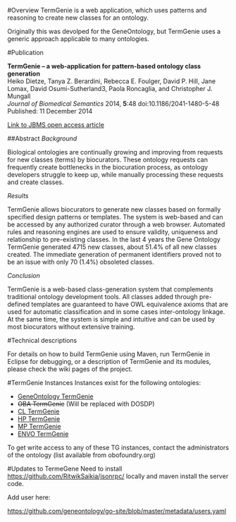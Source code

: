 #Overview
TermGenie is a web application, which uses patterns and reasoning to create new classes for an ontology.

Originally this was devolped for the GeneOntology, but TermGenie uses a generic approach applicable to many ontologies.

#Publication

**TermGenie – a web-application for pattern-based ontology class generation**   
Heiko Dietze, Tanya Z. Berardini, Rebecca E. Foulger, David P. Hill, Jane Lomax, David Osumi-Sutherland3, Paola Roncaglia, and Christopher J. Mungall   
*Journal of Biomedical Semantics* 2014, **5**:48  doi:10.1186/2041-1480-5-48 Published: 11 December 2014 

[Link to JBMS open access article](http://www.jbiomedsem.com/content/5/1/48)

##Abstract
*Background*

Biological ontologies are continually growing and improving from requests for new classes (terms) by biocurators. These ontology requests can frequently create bottlenecks in the biocuration process, as ontology developers struggle to keep up, while manually processing these requests and create classes.

*Results*

TermGenie allows biocurators to generate new classes based on formally specified design patterns or templates. The system is web-based and can be accessed by any authorized curator through a web browser. Automated rules and reasoning engines are used to ensure validity, uniqueness and relationship to pre-existing classes. In the last 4 years the Gene Ontology TermGenie generated 4715 new classes, about 51.4% of all new classes created. The immediate generation of permanent identifiers proved not to be an issue with only 70 (1.4%) obsoleted classes.

*Conclusion*

TermGenie is a web-based class-generation system that complements traditional ontology development tools. All classes added through pre-defined templates are guaranteed to have OWL equivalence axioms that are used for automatic classification and in some cases inter-ontology linkage. At the same time, the system is simple and intuitive and can be used by most biocurators without extensive training. 

#Technical descriptions

For details on how to build TermGenie using Maven, run TermGenie in Eclipse for debugging, or a description of TermGenie and its modules, please check the wiki pages of the project.

#TermGenie Instances
Instances exist for the following ontologies:

* [GeneOntology TermGenie](http://go.termgenie.org)
* ~~OBA TermGenie~~ (Will be replaced with DOSDP)
* [CL TermGenie](http://cl.termgenie.org)
* [HP TermGenie](http://hp.termgenie.org)
* [MP TermGenie](http://mp.termgenie.org)
* [ENVO TermGenie](http://envo.termgenie.org)

To get write access to any of these TG instances, contact the administrators of the ontology (list available from obofoundry.org)

#Updates to TermeGene
Need to install https://github.com/RitwikSaikia/jsonrpc/ locally and maven install the server code.

Add user here:

https://github.com/geneontology/go-site/blob/master/metadata/users.yaml
